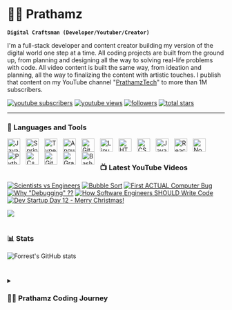 # 🏄‍♂️ Prathamz

**`Digital Craftsman (Developer/Youtuber/Creator)`**

I'm a full-stack developer and content creator building my version of the digital world one step at a time. All coding projects are built from the ground up, from planning and designing all the way to solving real-life problems with code. All video content is built the same way, from ideation and planning, all the way to finalizing the content with artistic touches. I publish that content on my YouTube channel "[PrathamzTech][youtube]" to more than 1M subscribers.

   <p align="left">
      <a href="https://youtube.com/@tagging_danger?sub_confirmation=1">
         <img alt="youtube subscribers" title="Subscribe to my YouTube channel" src="https://custom-icon-badges.demolab.com/youtube/channel/subscribers/tagging_danger?color=%23E05D44&label=SUBSCRIBE&logo=video&logoColor=white&style=for-the-badge&labelColor=CE4630"/></a> 
      <a href="https://www.youtube.com/c/fknight">
         <img alt="youtube views" title="YouTube views" src="https://custom-icon-badges.demolab.com/youtube/channel/views/tagging_danger?color=%23E1AD0E&logo=eye&logoColor=white&style=for-the-badge&labelColor=C79600"/></a> 
      <a href="https://github.com/tagging-danger?tab=followers">
         <img alt="followers" title="Follow me on Github" src="https://custom-icon-badges.demolab.com/github/followers/ForrestKnight?color=236ad3&labelColor=1155ba&style=for-the-badge&logo=person-add&label=Follow&logoColor=white"/></a>
      <a href="https://github.com/tagging-danger?tab=repositories&sort=stargazers">
         <img alt="total stars" title="Total stars on GitHub" src="https://custom-icon-badges.demolab.com/github/stars/tagging-danger?color=55960c&style=for-the-badge&labelColor=488207&logo=star"/></a>
   </p>

---

### 🧰 Languages and Tools

<img align="left" alt="Java" width="30px" style="padding-right:10px;" src="https://cdn.jsdelivr.net/gh/devicons/devicon/icons/java/java-original.svg"/>
<img align="left" alt="Spring" width="30px" style="padding-right:10px;" src="https://cdn.jsdelivr.net/gh/devicons/devicon/icons/spring/spring-original.svg" />
<img align="left" alt="TypeScript" width="30px" style="padding-right:10px;" src="https://cdn.jsdelivr.net/gh/devicons/devicon/icons/typescript/typescript-plain.svg" />
<img align="left" alt="Angular" width="30px" style="padding-right:10px;" src="https://cdn.jsdelivr.net/gh/devicons/devicon/icons/angularjs/angularjs-plain.svg" />
<img align="left" alt="Git" width="30px" style="padding-right:10px;" src="https://cdn.jsdelivr.net/gh/devicons/devicon/icons/git/git-original.svg" />
<img align="left" alt="Linux" width="30px" style="padding-right:10px;" src="https://cdn.jsdelivr.net/gh/devicons/devicon/icons/linux/linux-original.svg" />
<img align="left" alt="HTML" width="30px" style="padding-right:10px;" src="https://cdn.jsdelivr.net/gh/devicons/devicon/icons/html5/html5-plain.svg" />
<img align="left" alt="CSS" width="30px" style="padding-right:10px;" src="https://cdn.jsdelivr.net/gh/devicons/devicon/icons/css3/css3-plain.svg" />
<img align="left" alt="JavaScript" width="30px" style="padding-right:10px;" src="https://cdn.jsdelivr.net/gh/devicons/devicon/icons/javascript/javascript-plain.svg" />
<img align="left" alt="React" width="30px" style="padding-right:10px;" src="https://cdn.jsdelivr.net/gh/devicons/devicon/icons/react/react-original.svg" />
<img align="left" alt="NodeJS" width="30px" style="padding-right:10px;" src="https://cdn.jsdelivr.net/gh/devicons/devicon/icons/nodejs/nodejs-original.svg" />
<img align="left" alt="Python" width="30px" style="padding-right:10px;" src="https://cdn.jsdelivr.net/gh/devicons/devicon/icons/python/python-plain.svg" />
<img align="left" alt="C++" width="30px" style="padding-right:10px;" src="https://cdn.jsdelivr.net/gh/devicons/devicon/icons/cplusplus/cplusplus-line.svg" />
<img align="left" alt="GitHub" width="30px" style="padding-right:10px;" src="https://cdn.jsdelivr.net/gh/devicons/devicon/icons/github/github-original.svg" />
<img align="left" alt="Gradle" width="30px" style="padding-right:10px;" src="https://cdn.jsdelivr.net/gh/devicons/devicon/icons/gradle/gradle-plain.svg" />
<img align="left" alt="Bash" width="30px" style="padding-right:10px;" src="https://cdn.jsdelivr.net/gh/devicons/devicon/icons/bash/bash-original.svg" />
<br />

#

### 📺 Latest YouTube Videos

<!-- BEGIN YOUTUBE-CARDS -->
[![Scientists vs Engineers](https://ytcards.demolab.com/?id=eftX-3H_4iY&title=Scientists+vs+Engineers&lang=en&timestamp=1705057237&background_color=%230d1117&title_color=%23ffffff&stats_color=%23dedede&max_title_lines=1&width=250&border_radius=5&duration=21 "Scientists vs Engineers")](https://www.youtube.com/watch?v=eftX-3H_4iY)
[![Bubble Sort](https://ytcards.demolab.com/?id=WjSiHtBQLlw&title=Bubble+Sort&lang=en&timestamp=1704884421&background_color=%230d1117&title_color=%23ffffff&stats_color=%23dedede&max_title_lines=1&width=250&border_radius=5&duration=47 "Bubble Sort")](https://www.youtube.com/watch?v=WjSiHtBQLlw)
[![First ACTUAL Computer Bug](https://ytcards.demolab.com/?id=lwl-KIxyAow&title=First+ACTUAL+Computer+Bug&lang=en&timestamp=1704805243&background_color=%230d1117&title_color=%23ffffff&stats_color=%23dedede&max_title_lines=1&width=250&border_radius=5&duration=59 "First ACTUAL Computer Bug")](https://www.youtube.com/watch?v=lwl-KIxyAow)
[![Why "Debugging" ??](https://ytcards.demolab.com/?id=m1OiF7oBKy4&title=Why+%22Debugging%22+%3F%3F&lang=en&timestamp=1704711644&background_color=%230d1117&title_color=%23ffffff&stats_color=%23dedede&max_title_lines=1&width=250&border_radius=5&duration=58 "Why \"Debugging\" ??")](https://www.youtube.com/watch?v=m1OiF7oBKy4)
[![How Software Engineers SHOULD Write Code](https://ytcards.demolab.com/?id=S1nJPemTgzk&title=How+Software+Engineers+SHOULD+Write+Code&lang=en&timestamp=1703775620&background_color=%230d1117&title_color=%23ffffff&stats_color=%23dedede&max_title_lines=1&width=250&border_radius=5&duration=1247 "How Software Engineers SHOULD Write Code")](https://www.youtube.com/watch?v=S1nJPemTgzk)
[![Dev Startup Day 12 - Merry Christmas!](https://ytcards.demolab.com/?id=s2JSKp95Zaw&title=Dev+Startup+Day+12+-+Merry+Christmas%21&lang=en&timestamp=1703502047&background_color=%230d1117&title_color=%23ffffff&stats_color=%23dedede&max_title_lines=1&width=250&border_radius=5&duration=1489 "Dev Startup Day 12 - Merry Christmas!")](https://www.youtube.com/watch?v=s2JSKp95Zaw)
<!-- END YOUTUBE-CARDS -->

[<img src="https://custom-icon-badges.demolab.com/badge/-Subscribe%20For%20More-red?style=for-the-badge&logo=video&logoColor=white"/>](https://www.youtube.com/c/tagging_danger?sub_confirmation=1)

#

### 📊 Stats

![Forrest's GitHub stats](https://github-readme-stats.vercel.app/api?username=tagging-danger&show_icons=true&theme=gruvbox)

<!-- ![GitHub Streak](https://streak-stats.demolab.com?user=tagging-danger&theme=gruvbox&border_radius=4.5) -->

#

<details>
 <summary><h3>👨‍💻 Prathamz Coding Journey</h3></summary>
   I started my coding journey as a naive computer science student with a passion to learn everything I could about this programming world - code, unix, linux, theory. And YouTube content to focus more time on fulfilling that dream - a dream that I'll be ready to tackle in 2024 due to the measure I'm putting in place now until the end of this time. Don't wait up, because I'm coming.

[website]: https://github.com/tagging-danger/
[youtube]: https://youtube.com/tagging_danger/
